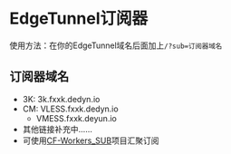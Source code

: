 # EdgeTunnel订阅器
使用方法：在你的EdgeTunnel域名后面加上`/?sub=订阅器域名`
## 订阅器域名
 - 3K: 3k.fxxk.dedyn.io
 - CM: VLESS.fxxk.dedyn.io
     - VMESS.fxxk.deyun.io
 - 其他链接补充中……
 - 可使用[CF-Workers_SUB](https://github.com/cmliu/CF-Workers-SUB)项目汇聚订阅
